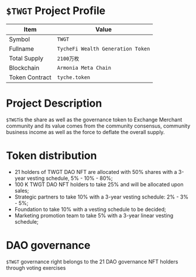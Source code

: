 # `$TWGT` Project Profile

|Item | Value|
|--|--|
| Symbol | `TWGT` |
| Fullname | `TycheFi Wealth Generation Token` |
| Total Supply | `2100万枚` |
| Blockchain | `Armonia Meta Chain`|
| Token Contract | `tyche.token` |

# Project Description
`$TWGT`is the share as well as the governance token to Exchange Merchant community and its value comes from the community consensus, community business income as well as the force to deflate the overall supply.

# Token distribution

* 21 holders of TWGT DAO NFT are allocated with 50% shares with a 3-year vesting schedule, 5% - 10% - 80%;
* 100 K TWGT DAO NFT holders to take 25% and will be allocated upon sales;
* Strategic partners to take 10% with a 3-year vesting schedule: 2% - 3% - 5%;
* Foundation to take 10% with a vesting schedule to be decided;
* Marketing promotion team to take 5% with a 3-year linear vesting schedule;
  
# DAO governance

`$TWGT` governance right belongs to the 21 DAO governance NFT holders through voting exercises